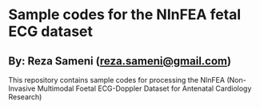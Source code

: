 # Sample codes for the NInFEA fetal ECG dataset
## By: Reza Sameni (reza.sameni@gmail.com)
This repository contains sample codes for processing the NInFEA (Non-Invasive Multimodal Foetal ECG-Doppler Dataset for Antenatal Cardiology Research)

